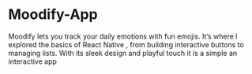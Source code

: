 # Moodify-App
Moodify lets you track your daily emotions with fun emojis. It’s where I explored the basics of React Native , from building interactive buttons to managing lists. With its sleek design and playful touch it is a simple an interactive app
